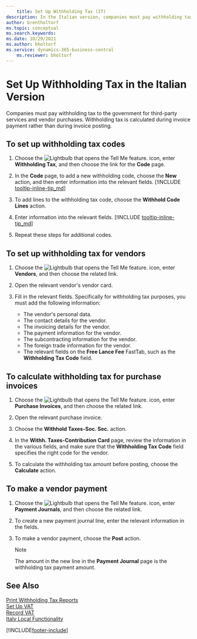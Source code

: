 ```yaml
---
    title: Set Up Withholding Tax (IT)
description: In the Italian version, companies must pay withholding tax to the government for third-party services and vendor purchases. Learn how to set this up.
author: brentholtorf
ms.topic: conceptual
ms.search.keywords:
ms.date: 10/29/2021
ms.author: bholtorf
ms.service: dynamics-365-business-central
    ms.reviewer: bholtorf
---
```

# Set Up Withholding Tax in the Italian Version

Companies must pay withholding tax to the government for third-party services and vendor purchases. Withholding tax is calculated during invoice payment rather than during invoice posting.

## To set up withholding tax codes

1. Choose the ![Lightbulb that opens the Tell Me feature.](../../media/ui-search/search_small.png "Tell me what you want to do") icon, enter **Withholding Tax**, and then choose the link for the **Code** page.  

2. In the **Code** page, to add a new withholding code, choose the **New** action, and then enter information into the relevant fields. [!INCLUDE [tooltip-inline-tip_md](../../includes/tooltip-inline-tip_md.md)]

3. To add lines to the withholding tax code, choose the **Withhold Code Lines** action.

4. Enter information into the relevant fields. [!INCLUDE [tooltip-inline-tip_md](../../includes/tooltip-inline-tip_md.md)]

5. Repeat these steps for additional codes.  

## To set up withholding tax for vendors

1. Choose the ![Lightbulb that opens the Tell Me feature.](../../media/ui-search/search_small.png "Tell me what you want to do") icon, enter **Vendors**, and then choose the related link.

2. Open the relevant vendor's vendor card.

3. Fill in the relevant fields. Specifically for withholding tax purposes, you must add the following information:

    * The vendor's personal data.
    * The contact details for the vendor.
    * The invoicing details for the vendor.
    * The payment information for the vendor.
    * The subcontracting information for the vendor.
    * The foreign trade information for the vendor.
    * The relevant fields on the **Free Lance Fee** FastTab, such as the **Withholding Tax Code** field.

## To calculate withholding tax for purchase invoices

1. Choose the ![Lightbulb that opens the Tell Me feature.](../../media/ui-search/search_small.png "Tell me what you want to do") icon, enter **Purchase Invoices**, and then choose the related link.

2. Open the relevant purchase invoice.

3. Choose the **Withhold Taxes-Soc. Sec.** action.

4. In the **Withh. Taxes-Contribution Card** page, review the information in the various fields, and make sure that the **Withholding Tax Code** field specifies the right code for the vendor.

5. To calculate the withholding tax amount before posting, choose the **Calculate** action.  

## To make a vendor payment

1. Choose the ![Lightbulb that opens the Tell Me feature.](../../media/ui-search/search_small.png "Tell me what you want to do") icon, enter **Payment Journals**, and then choose the related link.

2. To create a new payment journal line, enter the relevant information in the fields.

3. To make a vendor payment, choose the **Post** action.  

    > [!NOTE]
    > The amount in the new line in the **Payment Journal** page is the withholding tax payment amount.

## See Also

[Print Withholding Tax Reports](how-to-print-withholding-tax-reports.md)  
[Set Up VAT](../../finance-setup-vat.md)  
[Record VAT](../../finance-how-report-vat.md)  
[Italy Local Functionality](italy-local-functionality.md)  


[!INCLUDE[footer-include](../../includes/footer-banner.md)]